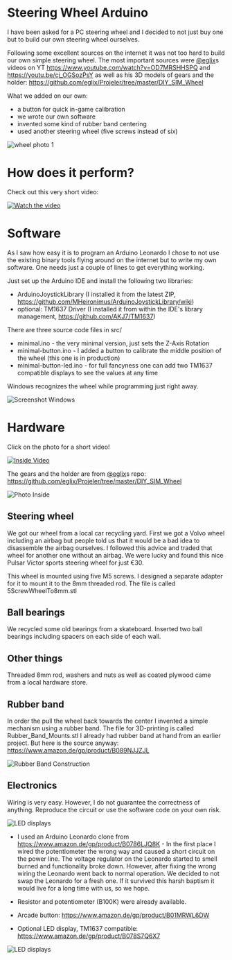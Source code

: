 # Steering Wheel Arduino

I have been asked for a PC steering wheel and I decided to not just buy one but to build our own steering wheel ourselves.

Following some excellent sources on the internet it was not too hard to build our own simple steering wheel. The most important sources were [@eglix](https://github.com/eglix)s videos on YT https://www.youtube.com/watch?v=OD7MRSHHSPQ and https://youtu.be/cj_OGSozPsY as well as his 3D models of gears and the holder: https://github.com/eglix/Projeler/tree/master/DIY_SIM_Wheel

What we added on our own:
* a button for quick in-game calibration
* we wrote our own software
* invented some kind of rubber band centering
* used another steering wheel (five screws instead of six)

![wheel photo 1](https://github.com/leanderseige/steeringwheelarduino/blob/main/media/photo.jpg)

# How does it perform?

Check out this very short video:

[![Watch the video](media/videostill1.jpg)](https://youtu.be/0jyAVrumM1k)

# Software

As I saw how easy it is to program an Arduino Leonardo I chose to not use the existing binary tools flying around on the internet but to write my own software. One needs just a couple of lines to get everything working.

Just set up the Arduino IDE and install the following two libraries:
* ArduinoJoystickLibrary (I installed it from the latest ZIP, https://github.com/MHeironimus/ArduinoJoystickLibrary/wiki)
* optional: TM1637 Driver (I installed it from within the IDE's library management, https://github.com/AKJ7/TM1637)

There are three source code files in src/
* minimal.ino - the very minimal version, just sets the Z-Axis Rotation
* minimal-button.ino - I added a button to calibrate the middle position of the wheel (this one is in production)
* minimal-button-led.ino - for full fancyness one can add two TM1637 compatible displays to see the values at any time

Windows recognizes the wheel while programming just right away.

![Screenshot Windows](https://github.com/leanderseige/steeringwheelarduino/blob/main/media/screenshot.jpg)

# Hardware

Click on the photo for a short video!

[![Inside Video](media/videostill2.jpg)](https://youtu.be/oHTkMrLjo54)

The gears and the holder are from [@eglix](https://github.com/eglix)s repo: https://github.com/eglix/Projeler/tree/master/DIY_SIM_Wheel

![Photo Inside](https://github.com/leanderseige/steeringwheelarduino/blob/main/media/inside1.jpg)

## Steering wheel

We got our wheel from a local car recycling yard. First we got a Volvo wheel including an airbag but people told us that it would be a bad idea to disassemble the airbag ourselves. I followed this advice and traded that wheel for another one without an airbag. We were lucky and found this nice Pulsar Victor sports steering wheel for just €30.

This wheel is mounted using five M5 screws. I designed a separate adapter for it to mount it to the 8mm threaded rod. The file is called 5ScrewWheelTo8mm.stl

## Ball bearings

We recycled some old bearings from a skateboard. Inserted two ball bearings including spacers on each side of each wall.

## Other things

Threaded 8mm rod, washers and nuts as well as coated plywood came from a local hardware store.

## Rubber band

In order the pull the wheel back towards the center I invented a simple mechanism using a rubber band. The file for 3D-printing is called Rubber_Band_Mounts.stl I already had rubber band at hand from an earlier project. But here is the source anyway: https://www.amazon.de/gp/product/B089NJJZJL

![Rubber Band Construction](https://github.com/leanderseige/steeringwheelarduino/blob/main/media/rubber_band_construction.jpg)

## Electronics

Wiring is very easy. However, I do not guarantee the correctness of anything. Reproduce the circuit or use the software code on your own risk.

![LED displays](https://github.com/leanderseige/steeringwheelarduino/blob/main/circuit/circuitdiagram-color.png)

* I used an Arduino Leonardo clone from https://www.amazon.de/gp/product/B0786LJQ8K - In the first place I wired the potentiometer the wrong way and caused a short circuit on the power line. The voltage regulator on the Leonardo started to smell burned and functionality broke down. However, after fixing the wrong wiring the Leonardo went back to normal operation. We decided to not swap the Leonardo for a fresh one. If it survived this harsh baptism it would live for a long time with us, so we hope.

* Resistor and potentiometer (B100K) were already available.

* Arcade button: https://www.amazon.de/gp/product/B01MRWL6DW

* Optional LED display, TM1637 compatible: https://www.amazon.de/gp/product/B078S7Q6X7

![LED displays](https://github.com/leanderseige/steeringwheelarduino/blob/main/media/test_wiring_with_LEDs.jpg)

